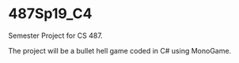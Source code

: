 # 487Sp19_C4

Semester Project for CS 487.

The project will be a bullet hell game coded in C# using MonoGame.